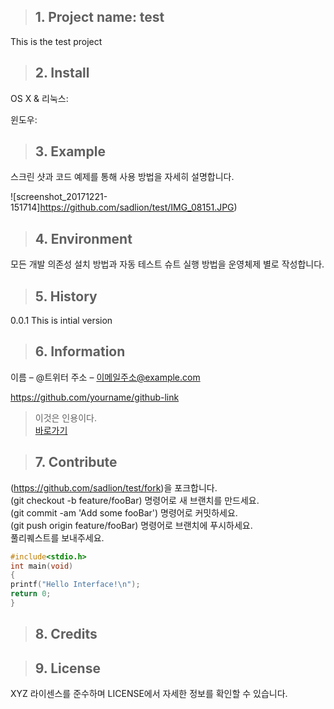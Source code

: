 >## 1. Project name: test  

This is the test project

>## 2. Install

OS X & 리눅스:

윈도우:


>## 3. Example  
스크린 샷과 코드 예제를 통해 사용 방법을 자세히 설명합니다. 

![screenshot_20171221-151714]https://github.com/sadlion/test/IMG_08151.JPG)

>## 4. Environment  
모든 개발 의존성 설치 방법과 자동 테스트 슈트 실행 방법을 운영체제 별로 작성합니다.  

>## 5. History  
0.0.1 This is intial version  

>## 6. Information
이름 – @트위터 주소 – 이메일주소@example.com

https://github.com/yourname/github-link

>이것은 인용이다.  
[바로가기](https://help.github.com/categories/writing-on-github/)

>## 7. Contribute
(https://github.com/sadlion/test/fork)을 포크합니다.  
(git checkout -b feature/fooBar) 명령어로 새 브랜치를 만드세요.  
(git commit -am 'Add some fooBar') 명령어로 커밋하세요.  
(git push origin feature/fooBar) 명령어로 브랜치에 푸시하세요.   
풀리퀘스트를 보내주세요.  
```c
#include<stdio.h>
int main(void)
{
printf("Hello Interface!\n");
return 0;
}
```

>## 8. Credits  

>## 9. License  
XYZ 라이센스를 준수하며 LICENSE에서 자세한 정보를 확인할 수 있습니다.
